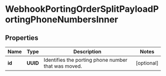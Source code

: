 

# WebhookPortingOrderSplitPayloadPortingPhoneNumbersInner


## Properties

| Name | Type | Description | Notes |
|------------ | ------------- | ------------- | -------------|
|**id** | **UUID** | Identifies the porting phone number that was moved. |  [optional] |




